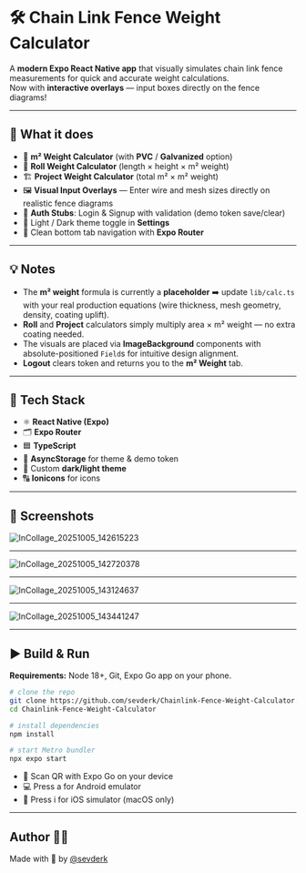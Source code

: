 # 🛠️ Chain Link Fence Weight Calculator

A **modern Expo React Native app** that visually simulates chain link fence measurements for quick and accurate weight calculations.  
Now with **interactive overlays** — input boxes directly on the fence diagrams!

---

## 🚀 What it does

- 📐 **m² Weight Calculator** (with **PVC** / **Galvanized** option)
- 📏 **Roll Weight Calculator** (length × height × m² weight)
- 🏗️ **Project Weight Calculator** (total m² × m² weight)
- 🖼️ **Visual Input Overlays** — Enter wire and mesh sizes directly on realistic fence diagrams
- 🔑 **Auth Stubs**: Login & Signup with validation (demo token save/clear)
- 🎨 Light / Dark theme toggle in **Settings**
- 📱 Clean bottom tab navigation with **Expo Router**

---

## 💡 Notes

- The **m² weight** formula is currently a **placeholder** ➡️ update `lib/calc.ts` with your real production equations (wire thickness, mesh geometry, density, coating uplift).  
- **Roll** and **Project** calculators simply multiply area × m² weight — no extra coating needed.
- The visuals are placed via **ImageBackground** components with absolute-positioned `Field`s for intuitive design alignment.
- **Logout** clears token and returns you to the **m² Weight** tab.

---

## 🧪 Tech Stack

- ⚛️ **React Native (Expo)**
- 🗂️ **Expo Router**
- 🟦 **TypeScript**
- 💾 **AsyncStorage** for theme & demo token
- 🎨 Custom **dark/light theme**
- 🔠 **Ionicons** for icons

---

## 📸 Screenshots

![InCollage_20251005_142615223](https://github.com/user-attachments/assets/f095a605-f490-44a7-bd4f-0d7645ff7cc9)

---

![InCollage_20251005_142720378](https://github.com/user-attachments/assets/493f25aa-8d1d-4879-88f2-55a95c46d012)

---

![InCollage_20251005_143124637](https://github.com/user-attachments/assets/4aef93dd-fa20-471b-852b-56680777bd79)

---

![InCollage_20251005_143441247](https://github.com/user-attachments/assets/0e3467a5-62a7-4bca-8750-0f76c5c3c527)

---

## ▶️ Build & Run

**Requirements:** Node 18+, Git, Expo Go app on your phone.

```bash
# clone the repo
git clone https://github.com/sevderk/Chainlink-Fence-Weight-Calculator.git
cd Chainlink-Fence-Weight-Calculator

# install dependencies
npm install

# start Metro bundler
npx expo start
```

- 📱 Scan QR with Expo Go on your device
- 💻 Press a for Android emulator
- 🍏 Press i for iOS simulator (macOS only)

---
## Author 🙋‍♀️
Made with 💚 by [@sevderk](https://github.com/sevderk)
